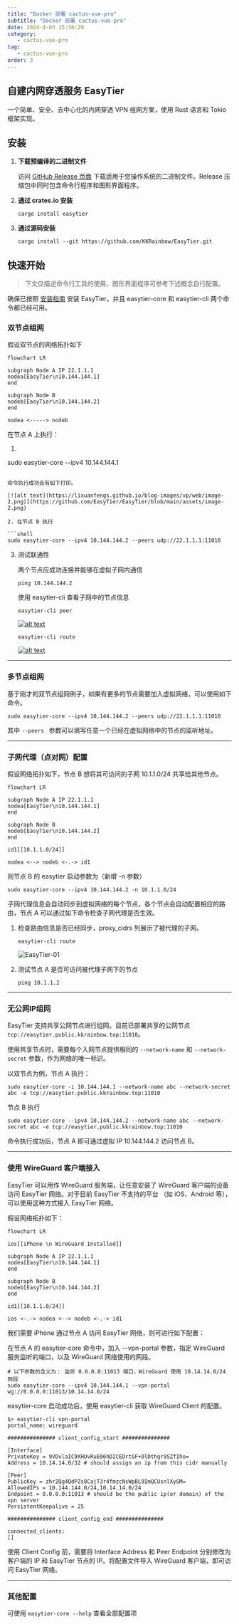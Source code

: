 ```yaml
---
title: "Docker 部署 cactus-vue-pro"
subtitle: "Docker 部署 cactus-vue-pro"
date: 2024-4-03 15:36:20
category:
   - cactus-vue-pro
tag:
   - cactus-vue-pro
order: 3
---
```

## 自建内网穿透服务 EasyTier

一个简单、安全、去中心化的内网穿透 VPN 组网方案，使用 Rust 语言和 Tokio 框架实现。

## 安装

1. **下载预编译的二进制文件**

   访问 [GitHub Release 页面](https://github.com/KKRainbow/EasyTier/releases) 下载适用于您操作系统的二进制文件。Release 压缩包中同时包含命令行程序和图形界面程序。

2. **通过 crates.io 安装**

   ```shell
   cargo install easytier
   ```

   

3. **通过源码安装**

   ```shell
   cargo install --git https://github.com/KKRainbow/EasyTier.git
   ```


## 快速开始



> 下文仅描述命令行工具的使用，图形界面程序可参考下述概念自行配置。

确保已按照 [安装指南](https://github.com/EasyTier/EasyTier/blob/main/README_CN.md#安装) 安装 EasyTier，并且 easytier-core 和 easytier-cli 两个命令都已经可用。

### 双节点组网

假设双节点的网络拓扑如下

```mermaid
flowchart LR

subgraph Node A IP 22.1.1.1
nodea[EasyTier\n10.144.144.1]
end

subgraph Node B
nodeb[EasyTier\n10.144.144.2]
end

nodea <-----> nodeb

```

在节点 A 上执行：

1. ```shell
sudo easytier-core --ipv4 10.144.144.1
   ```
   
   命令执行成功会有如下打印。

   [![alt text](https://lixuanfengs.github.io/blog-images/vp/web/image-2.png)](https://github.com/EasyTier/EasyTier/blob/main/assets/image-2.png)

2. 在节点 B 执行

   ```shell
   sudo easytier-core --ipv4 10.144.144.2 --peers udp://22.1.1.1:11010
   ```

   

3. 测试联通性

   两个节点应成功连接并能够在虚拟子网内通信

   ```shell
   ping 10.144.144.2
   ```

   

   使用 easytier-cli 查看子网中的节点信息

   ```shell
   easytier-cli peer
   ```

   

   [![alt text](https://lixuanfengs.github.io/blog-images/vp/web/image.png)](https://github.com/EasyTier/EasyTier/blob/main/assets/image.png)

   ```shell
   easytier-cli route
   ```

   

   [![alt text](https://lixuanfengs.github.io/blog-images/vp/web/image-1.png)](https://github.com/EasyTier/EasyTier/blob/main/assets/image-1.png)

------

### 多节点组网



基于刚才的双节点组网例子，如果有更多的节点需要加入虚拟网络，可以使用如下命令。

```shell
sudo easytier-core --ipv4 10.144.144.2 --peers udp://22.1.1.1:11010
```



其中 `--peers ` 参数可以填写任意一个已经在虚拟网络中的节点的监听地址。

------

### 子网代理（点对网）配置

假设网络拓扑如下，节点 B 想将其可访问的子网 10.1.1.0/24 共享给其他节点。

```mermaid
flowchart LR

subgraph Node A IP 22.1.1.1
nodea[EasyTier\n10.144.144.1]
end

subgraph Node B
nodeb[EasyTier\n10.144.144.2]
end

id1[[10.1.1.0/24]]

nodea <--> nodeb <-.-> id1

```

则节点 B 的 easytier 启动参数为（新增 -n 参数）

```shell
sudo easytier-core --ipv4 10.144.144.2 -n 10.1.1.0/24
```



子网代理信息会自动同步到虚拟网络的每个节点，各个节点会自动配置相应的路由，节点 A 可以通过如下命令检查子网代理是否生效。

1. 检查路由信息是否已经同步，proxy_cidrs 列展示了被代理的子网。

   ```shell
   easytier-cli route
   ```

   

   ![EasyTier-01](https://lixuanfengs.github.io/blog-images/vp/web/EasyTier-01.png)

2. 测试节点 A 是否可访问被代理子网下的节点

   ```shell
   ping 10.1.1.2
   ```

   

------

### 无公网IP组网



EasyTier 支持共享公网节点进行组网。目前已部署共享的公网节点 `tcp://easytier.public.kkrainbow.top:11010`。

使用共享节点时，需要每个入网节点提供相同的 `--network-name` 和 `--network-secret` 参数，作为网络的唯一标识。

以双节点为例，节点 A 执行：

```shell
sudo easytier-core -i 10.144.144.1 --network-name abc --network-secret abc -e tcp://easytier.public.kkrainbow.top:11010
```



节点 B 执行

```shell
sudo easytier-core --ipv4 10.144.144.2 --network-name abc --network-secret abc -e tcp://easytier.public.kkrainbow.top:11010
```



命令执行成功后，节点 A 即可通过虚拟 IP 10.144.144.2 访问节点 B。

------

### 使用 WireGuard 客户端接入



EasyTier 可以用作 WireGuard 服务端，让任意安装了 WireGuard 客户端的设备访问 EasyTier 网络。对于目前 EasyTier 不支持的平台 （如 iOS、Android 等），可以使用这种方式接入 EasyTier 网络。

假设网络拓扑如下：

```mermaid
flowchart LR

ios[[iPhone \n WireGuard Installed]]

subgraph Node A IP 22.1.1.1
nodea[EasyTier\n10.144.144.1]
end

subgraph Node B
nodeb[EasyTier\n10.144.144.2]
end

id1[[10.1.1.0/24]]

ios <-.-> nodea <--> nodeb <-.-> id1
```

我们需要 iPhone 通过节点 A 访问 EasyTier 网络，则可进行如下配置：

在节点 A 的 easytier-core 命令中，加入 --vpn-portal 参数，指定 WireGuard 服务监听的端口，以及 WireGuard 网络使用的网段。

```shell
# 以下参数的含义为： 监听 0.0.0.0:11013 端口，WireGuard 使用 10.14.14.0/24 网段
sudo easytier-core --ipv4 10.144.144.1 --vpn-portal wg://0.0.0.0:11013/10.14.14.0/24
```



easytier-core 启动成功后，使用 easytier-cli 获取 WireGuard Client 的配置。

```shell
$> easytier-cli vpn-portal
portal_name: wireguard

############### client_config_start ###############

[Interface]
PrivateKey = 9VDvlaIC9XHUvRuE06hD2CEDrtGF+0lDthgr9SZfIho=
Address = 10.14.14.0/32 # should assign an ip from this cidr manually

[Peer]
PublicKey = zhrZQg4QdPZs8CajT3r4fmzcNsWpBL9ImQCUsnlXyGM=
AllowedIPs = 10.144.144.0/24,10.14.14.0/24
Endpoint = 0.0.0.0:11013 # should be the public ip(or domain) of the vpn server
PersistentKeepalive = 25

############### client_config_end ###############

connected_clients:
[]
```



使用 Client Config 前，需要将 Interface Address 和 Peer Endpoint 分别修改为客户端的 IP 和 EasyTier 节点的 IP。将配置文件导入 WireGuard 客户端，即可访问 EasyTier 网络。

------

### 其他配置

可使用 `easytier-core --help` 查看全部配置项